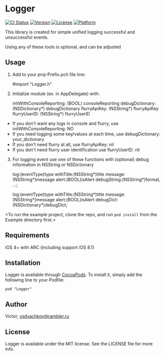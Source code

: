 # Logger

[![CI Status](http://img.shields.io/travis/Victor/Logger.svg?style=flat)](https://travis-ci.org/Victor/Logger)
[![Version](https://img.shields.io/cocoapods/v/Logger.svg?style=flat)](http://cocoadocs.org/docsets/Logger)
[![License](https://img.shields.io/cocoapods/l/Logger.svg?style=flat)](http://cocoadocs.org/docsets/Logger)
[![Platform](https://img.shields.io/cocoapods/p/Logger.svg?style=flat)](http://cocoadocs.org/docsets/Logger)

This library is created for simple unified logging successful and unsuccessful events.

Using any of these tools is optional, and can be adjusted

## Usage

1) Add to your proj-Prefix.pch file line:

      #import "Logger.h"

2) Initialize module (ex. in AppDelegate) with:

    initWithConsoleReporting: (BOOL) consoleReporting
             debugDictionary: (NSDictionary*) debugDictionary
                flurryApiKey: (NSString*) flurryApiKey
                flurryUserID: (NSString*) flurryUserID

+ If you don't want any logs in console and flurry, use initWithConsoleReporting: NO
+ If you need logging some key/values at each time, use debugDictionary: your_dictionary
+ If you don't need flurry at all, use flurryApiKey: nil
+ If you don't need flurry user identification use flurryUserID: nil

3) For logging event use one of these functions with (optional) debug information in NSString or NSDictionary

      log:(eventType)type withTitle:(NSString*)title message:(NSString*)message 
      alert:(BOOL)isAlert debugString:(NSString*)format, ...;
      
      log:(eventType)type withTitle:(NSString*)title message:(NSString*)message 
      alert:(BOOL)isAlert debugDict:(NSDictionary*)debugDict;

<To run the example project, clone the repo, and run `pod install` from the Example directory first.>

## Requirements

iOS 4+ with ARC (including support iOS 8.1)

## Installation

Logger is available through [CocoaPods](http://cocoapods.org). To install
it, simply add the following line to your Podfile:

    pod "Logger"

## Author

Victor, vsdyachkov@rambler.ru

## License

Logger is available under the MIT license. See the LICENSE file for more info.
